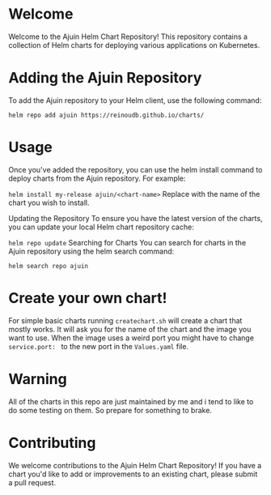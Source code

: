 # Welcome
Welcome to the Ajuin Helm Chart Repository! This repository contains a collection of Helm charts for deploying various applications on Kubernetes.

# Adding the Ajuin Repository
To add the Ajuin repository to your Helm client, use the following command:

`helm repo add ajuin https://reinoudb.github.io/charts/`

# Usage
Once you've added the repository, you can use the helm install command to deploy charts from the Ajuin repository. For example:

`helm install my-release ajuin/<chart-name>`
Replace <chart-name> with the name of the chart you wish to install.

Updating the Repository
To ensure you have the latest version of the charts, you can update your local Helm chart repository cache:

`helm repo update`
Searching for Charts
You can search for charts in the Ajuin repository using the helm search command:

`helm search repo ajuin`

# Create your own chart!
For simple basic charts running `createchart.sh` will create a chart that mostly works. It will ask you for the name of the chart and the image you want to use. When the image uses a weird port you might have to change `service.port: ` to the new port in the `Values.yaml` file. 

# Warning
All of the charts in this repo are just maintained by me and i tend to like to do some testing on them. So prepare for something to brake.

# Contributing
We welcome contributions to the Ajuin Helm Chart Repository! If you have a chart you'd like to add or improvements to an existing chart, please submit a pull request.
